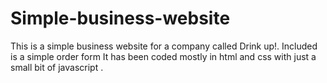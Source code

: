 # Simple-business-website
This is a simple business website for a company called Drink up!. Included is a simple order form
It has been coded mostly in html and css with just a small bit of javascript .
